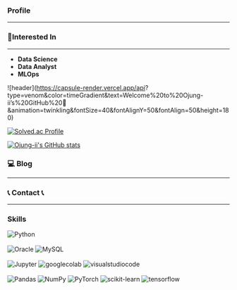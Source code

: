 ### Profile

---
### 🔨Interested In
---
* <strong>Data Science</strong>
* <strong>Data Analyst</strong>
* <strong>MLOps</strong>


![header](https://capsule-render.vercel.app/api?
type=venom&color=timeGradient&text=Welcome%20to%20Ojung-ii’s%20GitHub%20👋
&animation=twinkling&fontSize=40&fontAlignY=50&fontAlign=50&height=180)

[![Solved.ac Profile](http://mazassumnida.wtf/api/v2/generate_badge?boj=ojh7839)](https://solved.ac/ojh7839/)

[![Ojung-ii's GitHub stats](https://github-readme-stats.vercel.app/api?username=Ojung-ii)](https://github.com/Ojung-ii/github-readme-stats)

### 💻 Blog
----
  <div style=“display:flex; flex-direction:row;”>
  <a href="https://ojungii-pacemaker.tistory.com/“>
  <img src=”https://img.shields.io/badge/
  Tistory-000000?style=for-the-badge&logo=Tistory&logoColor=white">
  </a>

### 📞 Contact 📞
----
<div style=“display:flex; flex-direction:row;”>
<a href="mailto:ojh7839@gmail.com“>
<img src=”https://img.shields.io/badge/
Gmail-EA4335?style=for-the-badge&logo=Gmail&logoColor=white">
</a>
<a href="https://www.instagram.com/o_jung.ii“>
<img src=”https://img.shields.io/badge/
Instagram-E4405F?style=for-the-badge&logo=Instagram&logoColor=white">
</a>

### Skills
<img alt="Python" src ="https://img.shields.io/badge/Python-3776AB.svg?&style=for-the-badge&logo=Python&logoColor=white"/>
</div>
<br>
<div>
<img alt="Oracle" src ="https://img.shields.io/badge/Oracle-F80000?style=for-the-badge&logo=oracle&logoColor=white"/>
<img alt="MySQL" src ="https://img.shields.io/badge/mysql-%2300f.svg?style=for-the-badge&logo=mysql&logoColor=white"/>
</div>
<br>
<div>
<img alt="Jupyter" src ="https://img.shields.io/badge/Jupyter-F37626.svg?&style=for-the-badge&logo=Jupyter&logoColor=white"/>
<img alt="googlecolab" src ="https://img.shields.io/badge/googlecolab-F9AB00.svg?&style=for-the-badge&logo=googlecolab&logoColor=white"/>
<img alt="visualstudiocode" src ="https://img.shields.io/badge/visualstudiocode-007ACC.svg?&style=for-the-badge&logo=visualstudiocode&logoColor=white"/>
</div>
<br>
<div>
<img alt="Pandas" src ="https://img.shields.io/badge/pandas-%23150458.svg?style=for-the-badge&logo=pandas&logoColor=white"/>
<img alt="NumPy" src ="https://img.shields.io/badge/numpy-%23013243.svg?style=for-the-badge&logo=numpy&logoColor=white"/>
<img alt="PyTorch" src ="https://img.shields.io/badge/PyTorch-%23EE4C2C.svg?style=for-the-badge&logo=PyTorch&logoColor=white"/>
<img alt="scikit-learn" src ="https://img.shields.io/badge/scikit--learn-%23F7931E.svg?style=for-the-badge&logo=scikit-learn&logoColor=white"/>
<img alt="tensorflow" src ="https://img.shields.io/badge/tensorflow-FF6F00.svg?&style=for-the-badge&logo=tensorflow&logoColor=white"/>
</div>
<br>

